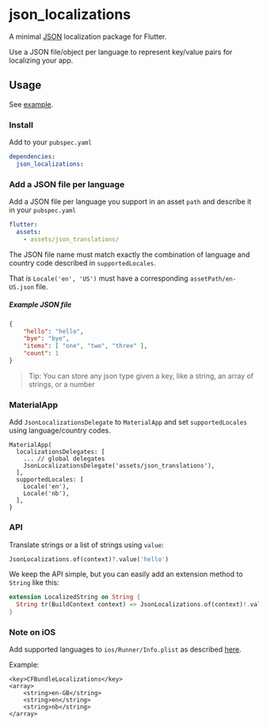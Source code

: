 # json_localizations

A minimal [JSON](https://en.wikipedia.org/wiki/JSON) localization package for Flutter.

Use a JSON file/object per language to represent key/value pairs for localizing your app.

## Usage

See [example](example).

### Install

Add to your `pubspec.yaml`

```yaml
dependencies:
  json_localizations:
```

### Add a JSON file per language

Add a JSON file per language you support in an asset `path` and describe it in your `pubspec.yaml`

```yaml
flutter:
  assets:
    - assets/json_translations/
```

The JSON file name must match exactly the combination of language and country code described in `supportedLocales`.

That is `Locale('en', 'US')` must have a corresponding `assetPath/en-US.json` file.


##### Example JSON file

```json
{
	"hello": "hello",
	"bye": "bye",
	"items": [ "one", "two", "three" ],
	"count": 1
}
```

> Tip: You can store any json type given a key, like a string, an array of strings, or a number

### MaterialApp

Add `JsonLocalizationsDelegate` to `MaterialApp` and set `supportedLocales` using language/country codes.

```
MaterialApp(
  localizationsDelegates: [
    ... // global delegates
    JsonLocalizationsDelegate('assets/json_translations'),
  ],
  supportedLocales: [
    Locale('en'),
    Locale('nb'),
  ],
}

```

### API

Translate strings or a list of strings using `value`:

```dart
JsonLocalizations.of(context)?.value('hello')
```

We keep the API simple, but you can easily add an extension method to `String` like this:

```dart
extension LocalizedString on String {
  String tr(BuildContext context) => JsonLocalizations.of(context)!.value(this);
}
```

### Note on **iOS**

Add supported languages to `ios/Runner/Info.plist` as described 
[here](https://flutter.dev/docs/development/accessibility-and-localization/internationalization#specifying-supportedlocales).

Example:

```
<key>CFBundleLocalizations</key>
<array>
	<string>en-GB</string>
	<string>en</string>
	<string>nb</string>
</array>
```

